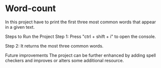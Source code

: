 # Word-count
In this project have to print the first three most common words that appear in a given text.

Steps to Run the Project
Step 1: Press "ctrl + shift + i" to open the console.

Step 2: It returns the most three common words.

Future improvements
The project can be further enhanced by adding spell checkers and improves or alters some additional resource.

